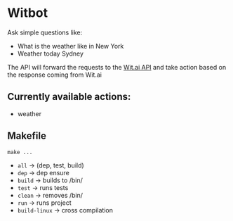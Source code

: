 # Witbot

Ask simple questions like:

- What is the weather like in New York
- Weather today Sydney

The API will forward the requests to the [Wit.ai API](https://wit.ai) and take action based on the response coming from Wit.ai


## Currently available actions:

- weather
 
## Makefile

``make ...``
* ``all``  -> (dep, test, build)
* ``dep``  -> dep ensure
* ``build``  -> builds to /bin/
* ``test``  -> runs tests
* ``clean``  -> removes /bin/
* ``run`` -> runs project
* ``build-linux`` -> cross compilation
